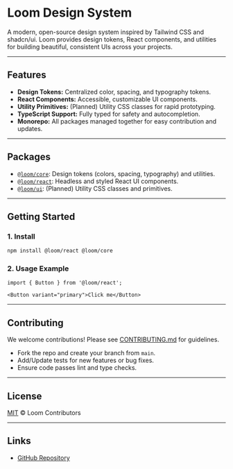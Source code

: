 # Loom Design System

A modern, open-source design system inspired by Tailwind CSS and shadcn/ui. Loom provides design tokens, React components, and utilities for building beautiful, consistent UIs across your projects.

---

## Features
- **Design Tokens:** Centralized color, spacing, and typography tokens.
- **React Components:** Accessible, customizable UI components.
- **Utility Primitives:** (Planned) Utility CSS classes for rapid prototyping.
- **TypeScript Support:** Fully typed for safety and autocompletion.
- **Monorepo:** All packages managed together for easy contribution and updates.

---

## Packages
- [`@loom/core`](./packages/core): Design tokens (colors, spacing, typography) and utilities.
- [`@loom/react`](./packages/react): Headless and styled React UI components.
- [`@loom/ui`](./packages/ui): (Planned) Utility CSS classes and primitives.

---

## Getting Started

### 1. Install
```sh
npm install @loom/react @loom/core
```

### 2. Usage Example
```tsx
import { Button } from '@loom/react';

<Button variant="primary">Click me</Button>
```

---

## Contributing
We welcome contributions! Please see [CONTRIBUTING.md](./CONTRIBUTING.md) for guidelines.

- Fork the repo and create your branch from `main`.
- Add/Update tests for new features or bug fixes.
- Ensure code passes lint and type checks.

---

## License
[MIT](./LICENSE) © Loom Contributors

---

## Links
- [GitHub Repository](https://github.com/HR199812/loom-css)
